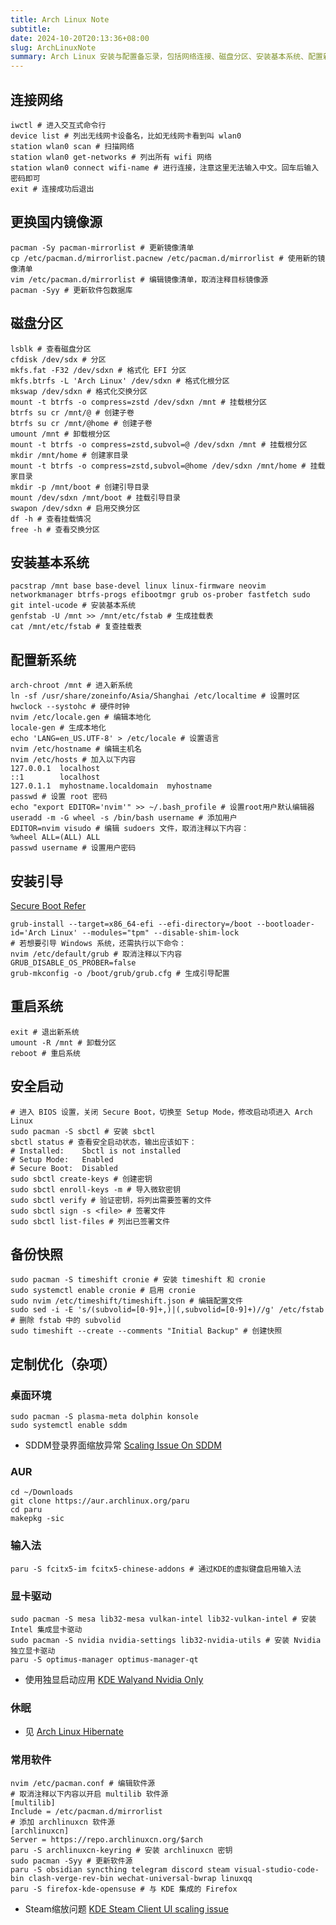 ```yaml
---
title: Arch Linux Note
subtitle:
date: 2024-10-20T20:13:36+08:00
slug: ArchLinuxNote
summary: Arch Linux 安装与配置备忘录，包括网络连接、磁盘分区、安装基本系统、配置新系统、安装引导、重启系统、安全启动、备份快照、定制优化等.
---
```


## 连接网络
```shell
iwctl # 进入交互式命令行
device list # 列出无线网卡设备名，比如无线网卡看到叫 wlan0
station wlan0 scan # 扫描网络
station wlan0 get-networks # 列出所有 wifi 网络
station wlan0 connect wifi-name # 进行连接，注意这里无法输入中文。回车后输入密码即可
exit # 连接成功后退出
```
## 更换国内镜像源
```shell
pacman -Sy pacman-mirrorlist # 更新镜像清单
cp /etc/pacman.d/mirrorlist.pacnew /etc/pacman.d/mirrorlist # 使用新的镜像清单
vim /etc/pacman.d/mirrorlist # 编辑镜像清单，取消注释目标镜像源
pacman -Syy # 更新软件包数据库
```
## 磁盘分区
```shell
lsblk # 查看磁盘分区
cfdisk /dev/sdx # 分区
mkfs.fat -F32 /dev/sdxn # 格式化 EFI 分区
mkfs.btrfs -L 'Arch Linux' /dev/sdxn # 格式化根分区
mkswap /dev/sdxn # 格式化交换分区
mount -t btrfs -o compress=zstd /dev/sdxn /mnt # 挂载根分区
btrfs su cr /mnt/@ # 创建子卷
btrfs su cr /mnt/@home # 创建子卷
umount /mnt # 卸载根分区
mount -t btrfs -o compress=zstd,subvol=@ /dev/sdxn /mnt # 挂载根分区
mkdir /mnt/home # 创建家目录
mount -t btrfs -o compress=zstd,subvol=@home /dev/sdxn /mnt/home # 挂载家目录
mkdir -p /mnt/boot # 创建引导目录
mount /dev/sdxn /mnt/boot # 挂载引导目录
swapon /dev/sdxn # 启用交换分区
df -h # 查看挂载情况
free -h # 查看交换分区
```
## 安装基本系统
```shell
pacstrap /mnt base base-devel linux linux-firmware neovim networkmanager btrfs-progs efibootmgr grub os-prober fastfetch sudo git intel-ucode # 安装基本系统
genfstab -U /mnt >> /mnt/etc/fstab # 生成挂载表
cat /mnt/etc/fstab # 复查挂载表
```
## 配置新系统
```shell
arch-chroot /mnt # 进入新系统
ln -sf /usr/share/zoneinfo/Asia/Shanghai /etc/localtime # 设置时区
hwclock --systohc # 硬件时钟
nvim /etc/locale.gen # 编辑本地化
locale-gen # 生成本地化
echo 'LANG=en_US.UTF-8' > /etc/locale # 设置语言
nvim /etc/hostname # 编辑主机名
nvim /etc/hosts # 加入以下内容
127.0.0.1  localhost
::1        localhost
127.0.1.1  myhostname.localdomain  myhostname
passwd # 设置 root 密码
echo "export EDITOR='nvim'" >> ~/.bash_profile # 设置root用户默认编辑器
useradd -m -G wheel -s /bin/bash username # 添加用户
EDITOR=nvim visudo # 编辑 sudoers 文件，取消注释以下内容：
%wheel ALL=(ALL) ALL
passwd username # 设置用户密码
```
## 安装引导
[Secure Boot Refer](https://www.cnblogs.com/wswind/p/archlinux-secure-boot.html#配置方法)
```shell
grub-install --target=x86_64-efi --efi-directory=/boot --bootloader-id='Arch Linux' --modules="tpm" --disable-shim-lock
# 若想要引导 Windows 系统，还需执行以下命令：
nvim /etc/default/grub # 取消注释以下内容
GRUB_DISABLE_OS_PROBER=false
grub-mkconfig -o /boot/grub/grub.cfg # 生成引导配置
```
## 重启系统
```shell
exit # 退出新系统
umount -R /mnt # 卸载分区
reboot # 重启系统
```
## 安全启动
```shell
# 进入 BIOS 设置，关闭 Secure Boot，切换至 Setup Mode，修改启动项进入 Arch Linux
sudo pacman -S sbctl # 安装 sbctl
sbctl status # 查看安全启动状态，输出应该如下：
# Installed:    Sbctl is not installed
# Setup Mode:   Enabled
# Secure Boot:  Disabled
sudo sbctl create-keys # 创建密钥
sudo sbctl enroll-keys -m # 导入微软密钥
sudo sbctl verify # 验证密钥，将列出需要签署的文件
sudo sbctl sign -s <file> # 签署文件
sudo sbctl list-files # 列出已签署文件
```
## 备份快照
```shell
sudo pacman -S timeshift cronie # 安装 timeshift 和 cronie
sudo systemctl enable cronie # 启用 cronie
sudo nvim /etc/timeshift/timeshift.json # 编辑配置文件
sudo sed -i -E 's/(subvolid=[0-9]+,)|(,subvolid=[0-9]+)//g' /etc/fstab # 删除 fstab 中的 subvolid
sudo timeshift --create --comments "Initial Backup" # 创建快照
```
## 定制优化（杂项）
### 桌面环境
```shell
sudo pacman -S plasma-meta dolphin konsole
sudo systemctl enable sddm
```
- SDDM登录界面缩放异常 [Scaling Issue On SDDM](https://forums.opensuse.org/t/ui-scaling-in-sddm-no-longer-works-after-kde-plasma-6-upgrade/173350/3)
### AUR
```shell
cd ~/Downloads
git clone https://aur.archlinux.org/paru
cd paru
makepkg -sic
```
### 输入法
```shell
paru -S fcitx5-im fcitx5-chinese-addons # 通过KDE的虚拟键盘启用输入法
```
### 显卡驱动
```shell
sudo pacman -S mesa lib32-mesa vulkan-intel lib32-vulkan-intel # 安装 Intel 集成显卡驱动
sudo pacman -S nvidia nvidia-settings lib32-nvidia-utils # 安装 Nvidia 独立显卡驱动
paru -S optimus-manager optimus-manager-qt
```
- 使用独显启动应用 [KDE Walyand Nvidia Only](https://arch.icekylin.online/guide/rookie/graphic-driver#双显卡-集显-独显)
### 休眠
- 见 [Arch Linux Hibernate](https://wiki.archlinuxcn.org/wiki/电源管理/挂起与休眠#休眠)
### 常用软件
```shell
nvim /etc/pacman.conf # 编辑软件源
# 取消注释以下内容以开启 multilib 软件源
[multilib]
Include = /etc/pacman.d/mirrorlist
# 添加 archlinuxcn 软件源
[archlinuxcn]
Server = https://repo.archlinuxcn.org/$arch
paru -S archlinuxcn-keyring # 安装 archlinuxcn 密钥
sudo pacman -Syy # 更新软件源
paru -S obsidian syncthing telegram discord steam visual-studio-code-bin clash-verge-rev-bin wechat-universal-bwrap linuxqq 
paru -S firefox-kde-opensuse # 与 KDE 集成的 Firefox
```
- Steam缩放问题 [KDE Steam Client UI scaling issue](https://steamcommunity.com/app/221410/discussions/0/3801651661442104568/)